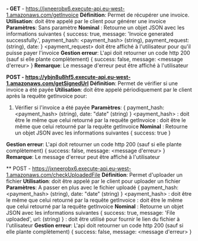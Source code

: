 **- GET** - https://jxneerobx6.execute-api.eu-west-1.amazonaws.com/getInvoice
**Définition**: Permet de récupérer une invoice.
**Utilisation**: doit être appelé par le client pour générer une invoice
**Paramètres**: Sans paramètre
**Nominal** : Retourne un objet JSON avec les informations suivantes
{
    success: true,
    message: 'Invoice generated successfully.',
    payment_hash: <payment_hash> (string),
    payment_request: <invoice> (string),
    date: <date>
}
<payment_request> doit être affiché à l'utilisateur pour qu'il puisse payer l'invoice
**Gestion erreur**: L'api doit retourner un code http 200 (sauf si elle plante complètement)
{
    success: false,
    message: <message d'erreur>
}
**Remarque**: Le message d'erreur peut être affiché à l'utilisateur

**POST - https://ybjn8u8hf5.execute-api.eu-west-1.amazonaws.com/getSignedUrl**
**Définition**: Permet de vérifier si une invoice a été payée
**Utilisation**: doit être appelé périodiquement par le client après la requête getInvoice pour:
1. Vérifier si l'invoice a été payée
**Paramètres**: 
{
    payment_hash: <payment_hash> (string),
    date: "date" (string)
}
<payment_hash> : doit être le même que celui retourné par la requête getInvoice
<date> : doit être le même que celui retourné par la requête getInvoice
**Nominal** : Retourne un objet JSON avec les informations suivantes
{
    success: true
}

**Gestion erreur**: L'api doit retourner un code http 200 (sauf si elle plante complètement)
{
    success: false,
    message: <message d'erreur>
}
**Remarque**: Le message d'erreur peut être affiché à l'utilisateur

** POST - https://jxneerobx6.execute-api.eu-west-1.amazonaws.com/checkUploadedFile
**Définition**: Permet d'uploader un fichier
**Utilisation**: doit être appelé par le client pour uploader un fichier
**Paramètres**: A passer en plus avec le fichier uploadé
{
    payment_hash: <payment_hash> (string),
    date: "date" (string)
}
<payment_hash> : doit être le même que celui retourné par la requête getInvoice
<date> : doit être le même que celui retourné par la requête getInvoice
**Nominal** : Retourne un objet JSON avec les informations suivantes
{
    success: true,
    message: 'File uploaded',
    url: <url> (string)
}
<url> : doit être utilisé pour fournir le lien du fichier à l'utilisateur
**Gestion erreur**: L'api doit retourner un code http 200 (sauf si elle plante complètement)
{
    success: false,
    message: <message d'erreur>
}